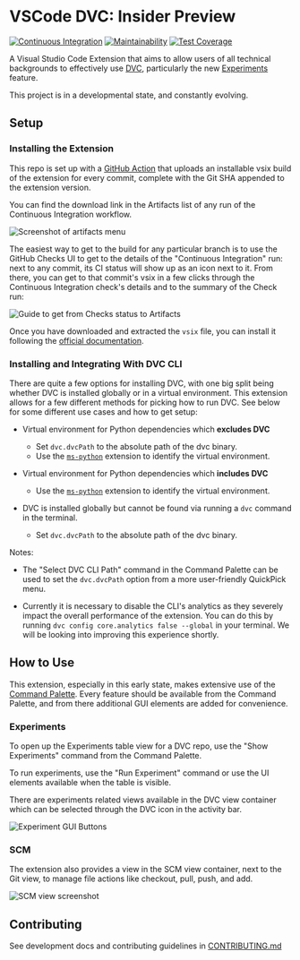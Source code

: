 # VSCode DVC: Insider Preview

[![Continuous Integration](https://github.com/iterative/vscode-dvc/actions/workflows/build.yml/badge.svg)](https://github.com/iterative/vscode-dvc/actions/workflows/build.yml)
[![Maintainability](https://api.codeclimate.com/v1/badges/fb243c31ea059c0038b2/maintainability)](https://codeclimate.com/repos/608b5886f52398018b00264c/maintainability)
[![Test Coverage](https://api.codeclimate.com/v1/badges/fb243c31ea059c0038b2/test_coverage)](https://codeclimate.com/repos/608b5886f52398018b00264c/test_coverage)

A Visual Studio Code Extension that aims to allow users of all technical
backgrounds to effectively use [DVC](https://dvc.org/), particularly the new
[Experiments](https://dvc.org/doc/start/experiments) feature.

This project is in a developmental state, and constantly evolving.

## Setup

### Installing the Extension

This repo is set up with a
[GitHub Action](https://github.com/iterative/vscode-dvc/actions) that uploads an
installable vsix build of the extension for every commit, complete with the Git
SHA appended to the extension version.

You can find the download link in the Artifacts list of any run of the
Continuous Integration workflow.

![Screenshot of artifacts menu](https://user-images.githubusercontent.com/9111807/118053924-64d0e000-b353-11eb-8d3d-7e202d741f54.png)

The easiest way to get to the build for any particular branch is to use the
GitHub Checks UI to get to the details of the "Continuous Integration" run: next
to any commit, its CI status will show up as an icon next to it. From there, you
can get to that commit's vsix in a few clicks through the Continuous Integration
check's details and to the summary of the Check run:

![Guide to get from Checks status to Artifacts](https://user-images.githubusercontent.com/9111807/118057990-19bacb00-b35b-11eb-9030-558e802668f1.png)

Once you have downloaded and extracted the `vsix` file, you can install it
following the
[official documentation](https://code.visualstudio.com/docs/editor/extension-marketplace#_install-from-a-vsix).

### Installing and Integrating With DVC CLI

There are quite a few options for installing DVC, with one big split being
whether DVC is installed globally or in a virtual environment. This extension
allows for a few different methods for picking how to run DVC. See below for
some different use cases and how to get setup:

- Virtual environment for Python dependencies which **excludes DVC**

  - Set `dvc.dvcPath` to the absolute path of the dvc binary.
  - Use the
    [`ms-python`](https://marketplace.visualstudio.com/items?itemName=ms-python.python)
    extension to identify the virtual environment.

- Virtual environment for Python dependencies which **includes DVC**

  - Use the
    [`ms-python`](https://marketplace.visualstudio.com/items?itemName=ms-python.python)
    extension to identify the virtual environment.

- DVC is installed globally but cannot be found via running a `dvc` command in
  the terminal.

  - Set `dvc.dvcPath` to the absolute path of the dvc binary.

Notes:

- The "Select DVC CLI Path" command in the Command Palette can be used to set
  the `dvc.dvcPath` option from a more user-friendly QuickPick menu.

- Currently it is necessary to disable the CLI's analytics as they severely
  impact the overall performance of the extension. You can do this by running
  `dvc config core.analytics false --global` in your terminal. We will be
  looking into improving this experience shortly.

## How to Use

This extension, especially in this early state, makes extensive use of the
[Command Palette](https://code.visualstudio.com/docs/getstarted/userinterface#_command-palette).
Every feature should be available from the Command Palette, and from there
additional GUI elements are added for convenience.

### Experiments

To open up the Experiments table view for a DVC repo, use the "Show Experiments"
command from the Command Palette.

To run experiments, use the "Run Experiment" command or use the UI elements
available when the table is visible.

There are experiments related views available in the DVC view container which
can be selected through the DVC icon in the activity bar.

![Experiment GUI Buttons](https://user-images.githubusercontent.com/9111807/118054967-40760300-b355-11eb-8ee6-38a344bdaced.png)

### SCM

The extension also provides a view in the SCM view container, next to the Git
view, to manage file actions like checkout, pull, push, and add.

![SCM view screenshot](https://user-images.githubusercontent.com/9111807/118057076-19b9cb80-b359-11eb-91bc-9c73a85a83a8.png)

## Contributing

See development docs and contributing guidelines in
[CONTRIBUTING.md](CONTRIBUTING.md)
